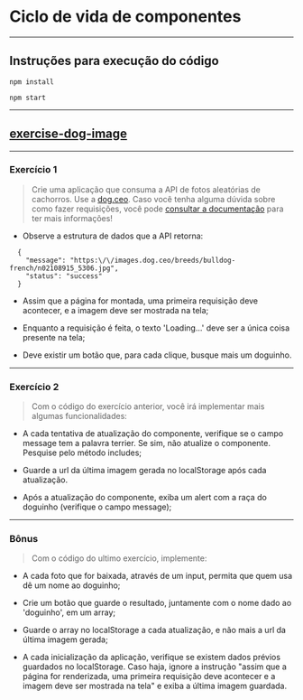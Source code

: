 # Ciclo de vida de componentes

---

## Instruções para execução do código

```
npm install
```

```
npm start
```

---

## [exercise-dog-image](./exercise-dog-image/)

---

### Exercício 1

> Crie uma aplicação que consuma a API de fotos aleatórias de cachorros. Use a [dog.ceo](https://dog.ceo/dog-api/). Caso você tenha alguma dúvida sobre como fazer requisições, você pode [consultar a documentação](https://developer.mozilla.org/pt-BR/docs/Web/API/Fetch_API/Using_Fetch) para ter mais informações!

- Observe a estrutura de dados que a API retorna:

```
  {
    "message": "https:\/\/images.dog.ceo/breeds/bulldog-french/n02108915_5306.jpg",
    "status": "success"
  }

```

- Assim que a página for montada, uma primeira requisição deve acontecer, e a imagem deve ser mostrada na tela;

- Enquanto a requisição é feita, o texto 'Loading...' deve ser a única coisa presente na tela;

- Deve existir um botão que, para cada clique, busque mais um doguinho.

---

### Exercício 2

> Com o código do exercício anterior, você irá implementar mais algumas funcionalidades:

- A cada tentativa de atualização do componente, verifique se o campo message tem a palavra terrier. Se sim, não atualize o componente. Pesquise pelo método includes;

- Guarde a url da última imagem gerada no localStorage após cada atualização.

- Após a atualização do componente, exiba um alert com a raça do doguinho (verifique o campo message);

---

### Bônus

> Com o código do ultimo exercício, implemente:

- A cada foto que for baixada, através de um input, permita que quem usa dê um nome ao doguinho;

- Crie um botão que guarde o resultado, juntamente com o nome dado ao 'doguinho', em um array;

- Guarde o array no localStorage a cada atualização, e não mais a url da última imagem gerada;

- A cada inicialização da aplicação, verifique se existem dados prévios guardados no localStorage. Caso haja, ignore a instrução "assim que a página for renderizada, uma primeira requisição deve acontecer e a imagem deve ser mostrada na tela" e exiba a última imagem guardada.
